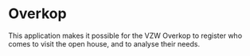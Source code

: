 # Overkop

This application makes it possible for the VZW Overkop to register who comes to visit the open house, and to analyse their needs.

